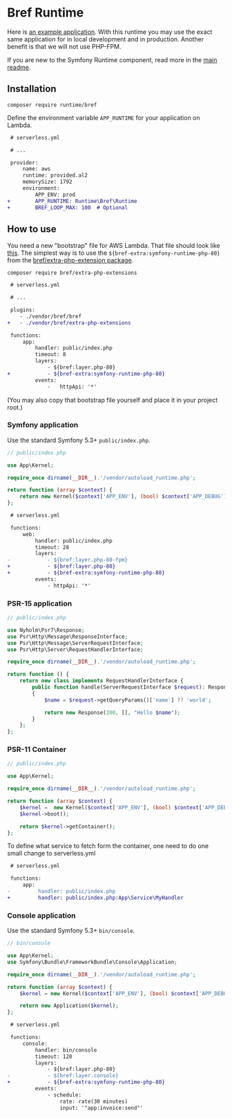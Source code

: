 # Bref Runtime

Here is [an example application](https://github.com/Nyholm/bref-runtime-demo).
With this runtime you may use the exact same application for in local development
and in production. Another benefit is that we will not use PHP-FPM.

If you are new to the Symfony Runtime component, read more in the [main readme](https://github.com/php-runtime/runtime).

## Installation

```
composer require runtime/bref
```

Define the environment variable `APP_RUNTIME` for your application on Lambda.

```diff
 # serverless.yml

 # ...

 provider:
     name: aws
     runtime: provided.al2
     memorySize: 1792
     environment:
         APP_ENV: prod
+        APP_RUNTIME: Runtime\Bref\Runtime
+        BREF_LOOP_MAX: 100  # Optional
```

## How to use

You need a new "bootstrap" file for AWS Lambda. That file should look like
[this](https://github.com/brefphp/extra-php-extensions/blob/master/layers/symfony-runtime/bootstrap).
The simplest way is to use the `${bref-extra:symfony-runtime-php-80}` from the
[bref/extra-php-extension package](https://github.com/brefphp/extra-php-extensions).

```
composer require bref/extra-php-extensions
```

```diff
 # serverless.yml

 # ...

 plugins:
    - ./vendor/bref/bref
+   - ./vendor/bref/extra-php-extensions

 functions:
     app:
         handler: public/index.php
         timeout: 8
         layers:
             - ${bref:layer.php-80}
+            - ${bref-extra:symfony-runtime-php-80}
         events:
             -   httpApi: '*'
```

(You may also copy that bootstrap file yourself and place it in your project root.)

### Symfony application

Use the standard Symfony 5.3+ `public/index.php`.

```php
// public/index.php

use App\Kernel;

require_once dirname(__DIR__).'/vendor/autoload_runtime.php';

return function (array $context) {
    return new Kernel($context['APP_ENV'], (bool) $context['APP_DEBUG']);
};
```

```diff
 # serverless.yml

 functions:
     web:
         handler: public/index.php
         timeout: 28
         layers:
-            - ${bref:layer.php-80-fpm}
+            - ${bref:layer.php-80}
+            - ${bref-extra:symfony-runtime-php-80}
         events:
             - httpApi: '*'
```


### PSR-15 application

```php
// public/index.php

use Nyholm\Psr7\Response;
use Psr\Http\Message\ResponseInterface;
use Psr\Http\Message\ServerRequestInterface;
use Psr\Http\Server\RequestHandlerInterface;

require_once dirname(__DIR__).'/vendor/autoload_runtime.php';

return function () {
    return new class implements RequestHandlerInterface {
        public function handle(ServerRequestInterface $request): ResponseInterface
        {
            $name = $request->getQueryParams()['name'] ?? 'world';

            return new Response(200, [], "Hello $name");
        }
    };
};
```

### PSR-11 Container

```php
// public/index.php

use App\Kernel;

require_once dirname(__DIR__).'/vendor/autoload_runtime.php';

return function (array $context) {
    $kernel =  new Kernel($context['APP_ENV'], (bool) $context['APP_DEBUG']);
    $kernel->boot();

    return $kernel->getContainer();
};
```

To define what service to fetch form the container, one need to do one small change
to serverless.yml

```diff
 # serverless.yml

 functions:
     app:
-         handler: public/index.php
+         handler: public/index.php:App\Service\MyHandler
```

### Console application

Use the standard Symfony 5.3+ `bin/console`.

```php
// bin/console

use App\Kernel;
use Symfony\Bundle\FrameworkBundle\Console\Application;

require_once dirname(__DIR__).'/vendor/autoload_runtime.php';

return function (array $context) {
    $kernel = new Kernel($context['APP_ENV'], (bool) $context['APP_DEBUG']);

    return new Application($kernel);
};
```

```diff
 # serverless.yml

 functions:
     console:
         handler: bin/console
         timeout: 120
         layers:
             - ${bref:layer.php-80}
-            - ${bref:layer.console}
+            - ${bref-extra:symfony-runtime-php-80}
         events:
             - schedule:
                 rate: rate(30 minutes)
                 input: '"app:invoice:send"'
```
